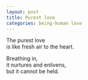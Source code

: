 ```yaml
---
layout: post
title: Purest love
categories: being-human love
---
```


The purest love  
is like fresh air to the heart.

Breathing in,  
it nurtures and enlivens,  
but it cannot be held.
